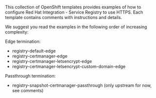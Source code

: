This collection of OpenShift templates provides examples of how to configure Red Hat Integration - Service Registry to use HTTPS. Each template contains comments with instructions and details.

We suggest you read the examples in the following order of increasing complexity:

Edge termination:

- registry-default-edge
- registry-certmanager-edge
- registry-certmanager-letsencrypt-edge
- registry-certmanager-letsencrypt-custom-domain-edge

Passthrough termination:

- registry-snapshot-certmanager-passthrough (only upstream for now, see comments)

